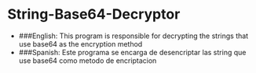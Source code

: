 # String-Base64-Decryptor
- ###English: This program is responsible for decrypting the strings that use base64 as the encryption method
- ###Spanish: Este programa se encarga de desencriptar las string que use base64 como metodo de encriptacion

